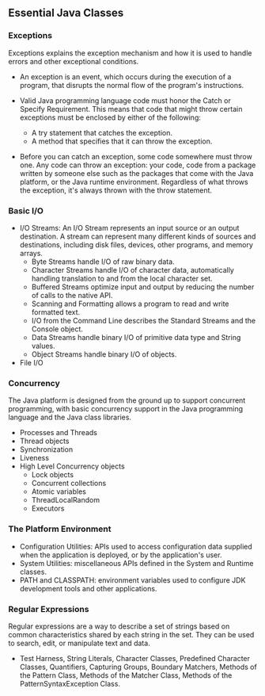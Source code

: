 ## Essential Java Classes 

### Exceptions

Exceptions explains the exception mechanism and how it is used to handle errors and other exceptional conditions.

* An exception is an event, which occurs during the execution of a program, that disrupts the normal flow of the program's instructions.

* Valid Java programming language code must honor the Catch or Specify Requirement. This means that code that might throw certain exceptions must be enclosed by either of the following:

    * A try statement that catches the exception.
    * A method that specifies that it can throw the exception.

* Before you can catch an exception, some code somewhere must throw one. Any code can throw an exception: your code, code from a package written by someone else such as the packages that come with the Java platform, or the Java runtime environment. Regardless of what throws the exception, it's always thrown with the throw statement.

### Basic I/O

* I/O Streams: An I/O Stream represents an input source or an output destination. A stream can represent many different kinds of sources and destinations, including disk files, devices, other programs, and memory arrays.
    * Byte Streams handle I/O of raw binary data.
    * Character Streams handle I/O of character data, automatically handling translation to and from the local character set.
    * Buffered Streams optimize input and output by reducing the number of calls to the native API.
    * Scanning and Formatting allows a program to read and write formatted text.
    * I/O from the Command Line describes the Standard Streams and the Console object.
    * Data Streams handle binary I/O of primitive data type and String values.
    * Object Streams handle binary I/O of objects.
* File I/O

### Concurrency

The Java platform is designed from the ground up to support concurrent programming, with basic concurrency support in the Java programming language and the Java class libraries. 

* Processes and Threads
* Thread objects
* Synchronization
* Liveness
* High Level Concurrency objects
    * Lock objects
    * Concurrent collections
    * Atomic variables
    * ThreadLocalRandom
    * Executors

### The Platform Environment

* Configuration Utilities: APIs used to access configuration data supplied when the application is deployed, or by the application's user.
* System Utilities: miscellaneous APIs defined in the System and Runtime classes.
* PATH and CLASSPATH: environment variables used to configure JDK development tools and other applications.

### Regular Expressions

Regular expressions are a way to describe a set of strings based on common characteristics shared by each string in the set. They can be used to search, edit, or manipulate text and data.

* Test Harness, String Literals, Character Classes, Predefined Character Classes, Quantifiers, Capturing Groups, Boundary Matchers, Methods of the Pattern Class, Methods of the Matcher Class, Methods of the PatternSyntaxException Class.